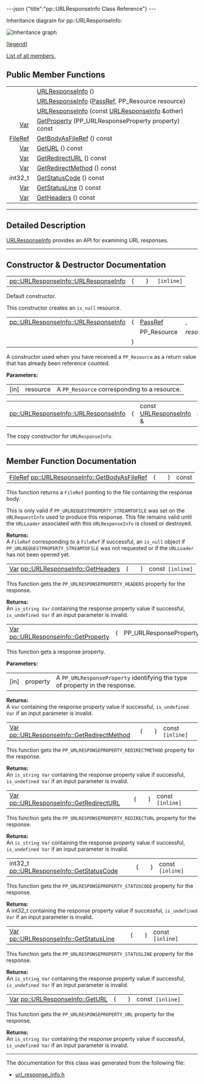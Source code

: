 ---json {"title":"pp::URLResponseInfo Class Reference"} ---

Inheritance diagram for pp::URLResponseInfo:

![Inheritance graph](/docs/native-client/pepper_beta/cpp/classpp_1_1_u_r_l_response_info__inherit__graph.png)

<span class="legend">\[[legend](/docs/native-client/pepper_beta/cpp/graph_legend/)\]</span>

[List of all members.](/docs/native-client/pepper_beta/cpp/classpp_1_1_u_r_l_response_info-members/)

## Public Member Functions

<table><tbody><tr class="odd"><td style="text-align: right;"> </td><td><a href="/docs/native-client/pepper_beta/cpp/classpp_1_1_u_r_l_response_info#a239b1eb1076f2da6c75af416c8f02e6b" class="el">URLResponseInfo</a> ()</td></tr><tr class="even"><td style="text-align: right;"> </td><td><a href="/docs/native-client/pepper_beta/cpp/classpp_1_1_u_r_l_response_info#a157bf323368bc4b7e63ce604ecc272c1" class="el">URLResponseInfo</a> (<a href="/docs/native-client/pepper_beta/cpp/namespacepp#a339083c1beec620267bf8b3c55decaa5" class="el">PassRef</a>, PP_Resource resource)</td></tr><tr class="odd"><td style="text-align: right;"> </td><td><a href="/docs/native-client/pepper_beta/cpp/classpp_1_1_u_r_l_response_info#aa2fb382084c248e56dffb09e1191a6f1" class="el">URLResponseInfo</a> (const <a href="/docs/native-client/pepper_beta/cpp/classpp_1_1_u_r_l_response_info/" class="el">URLResponseInfo</a> &amp;other)</td></tr><tr class="even"><td style="text-align: right;"><a href="/docs/native-client/pepper_beta/cpp/classpp_1_1_var/" class="el">Var</a> </td><td><a href="/docs/native-client/pepper_beta/cpp/classpp_1_1_u_r_l_response_info#ac30d83aa38148e6d90f3c22ab01b10dc" class="el">GetProperty</a> (PP_URLResponseProperty property) const</td></tr><tr class="odd"><td style="text-align: right;"><a href="/docs/native-client/pepper_beta/cpp/classpp_1_1_file_ref/" class="el">FileRef</a> </td><td><a href="/docs/native-client/pepper_beta/cpp/classpp_1_1_u_r_l_response_info#a77debd316d7b575b6cae43cb1bb14cbc" class="el">GetBodyAsFileRef</a> () const</td></tr><tr class="even"><td style="text-align: right;"><a href="/docs/native-client/pepper_beta/cpp/classpp_1_1_var/" class="el">Var</a> </td><td><a href="/docs/native-client/pepper_beta/cpp/classpp_1_1_u_r_l_response_info#ad53acecc41062e0b60167b78c268a0bb" class="el">GetURL</a> () const</td></tr><tr class="odd"><td style="text-align: right;"><a href="/docs/native-client/pepper_beta/cpp/classpp_1_1_var/" class="el">Var</a> </td><td><a href="/docs/native-client/pepper_beta/cpp/classpp_1_1_u_r_l_response_info#a6c25ffe56f7d9da0817fd84346bbaf10" class="el">GetRedirectURL</a> () const</td></tr><tr class="even"><td style="text-align: right;"><a href="/docs/native-client/pepper_beta/cpp/classpp_1_1_var/" class="el">Var</a> </td><td><a href="/docs/native-client/pepper_beta/cpp/classpp_1_1_u_r_l_response_info#a3ae355f52b46a6d2e65fed19bfcec323" class="el">GetRedirectMethod</a> () const</td></tr><tr class="odd"><td style="text-align: right;">int32_t </td><td><a href="/docs/native-client/pepper_beta/cpp/classpp_1_1_u_r_l_response_info#aa7d27c0d6af582dc374461c8d0f868b3" class="el">GetStatusCode</a> () const</td></tr><tr class="even"><td style="text-align: right;"><a href="/docs/native-client/pepper_beta/cpp/classpp_1_1_var/" class="el">Var</a> </td><td><a href="/docs/native-client/pepper_beta/cpp/classpp_1_1_u_r_l_response_info#aa6b506dff751344d0b85f596ab1a41a8" class="el">GetStatusLine</a> () const</td></tr><tr class="odd"><td style="text-align: right;"><a href="/docs/native-client/pepper_beta/cpp/classpp_1_1_var/" class="el">Var</a> </td><td><a href="/docs/native-client/pepper_beta/cpp/classpp_1_1_u_r_l_response_info#ae1fbc3ec4025534fbbf7e152af8308c7" class="el">GetHeaders</a> () const</td></tr></tbody></table>

---

<span id="details" class="anchor" style="margin: 0;"></span>

## Detailed Description

<a href="/docs/native-client/pepper_beta/cpp/classpp_1_1_u_r_l_response_info/" class="el" title="URLResponseInfo provides an API for examining URL responses.">URLResponseInfo</a> provides an API for examining URL responses.

---

## Constructor & Destructor Documentation

<span id="a239b1eb1076f2da6c75af416c8f02e6b" class="anchor" style="margin: 0;"></span>

<table><tbody><tr class="odd"><td><a href="/docs/native-client/pepper_beta/cpp/classpp_1_1_u_r_l_response_info#a239b1eb1076f2da6c75af416c8f02e6b" class="el">pp::URLResponseInfo::URLResponseInfo</a></td><td>(</td><td></td><td>)</td><td><code> [inline]</code></td></tr></tbody></table>

Default constructor.

This constructor creates an `is_null` resource.

<span id="a157bf323368bc4b7e63ce604ecc272c1" class="anchor" style="margin: 0;"></span>

<table><tbody><tr class="odd"><td><a href="/docs/native-client/pepper_beta/cpp/classpp_1_1_u_r_l_response_info#a239b1eb1076f2da6c75af416c8f02e6b" class="el">pp::URLResponseInfo::URLResponseInfo</a></td><td>(</td><td><a href="/docs/native-client/pepper_beta/cpp/namespacepp#a339083c1beec620267bf8b3c55decaa5" class="el">PassRef</a> </td><td>,</td></tr><tr class="even"><td></td><td></td><td>PP_Resource </td><td><em>resource</em> </td></tr><tr class="odd"><td></td><td>)</td><td></td><td></td></tr></tbody></table>

A constructor used when you have received a `PP_Resource` as a return value that has already been reference counted.

**Parameters:**

<table><tbody><tr class="odd"><td>[in]</td><td>resource</td><td>A <code>PP_Resource</code> corresponding to a resource.</td></tr></tbody></table>

<span id="aa2fb382084c248e56dffb09e1191a6f1" class="anchor" style="margin: 0;"></span>

<table><tbody><tr class="odd"><td><a href="/docs/native-client/pepper_beta/cpp/classpp_1_1_u_r_l_response_info#a239b1eb1076f2da6c75af416c8f02e6b" class="el">pp::URLResponseInfo::URLResponseInfo</a></td><td>(</td><td>const <a href="/docs/native-client/pepper_beta/cpp/classpp_1_1_u_r_l_response_info/" class="el">URLResponseInfo</a> &amp; </td><td><em>other</em></td><td>)</td><td></td></tr></tbody></table>

The copy constructor for `URLResponseInfo`.

---

## Member Function Documentation

<span id="a77debd316d7b575b6cae43cb1bb14cbc" class="anchor" style="margin: 0;"></span>

<table><tbody><tr class="odd"><td><a href="/docs/native-client/pepper_beta/cpp/classpp_1_1_file_ref/" class="el">FileRef</a> <a href="/docs/native-client/pepper_beta/cpp/classpp_1_1_u_r_l_response_info#a77debd316d7b575b6cae43cb1bb14cbc" class="el">pp::URLResponseInfo::GetBodyAsFileRef</a></td><td>(</td><td></td><td>)</td><td>const</td></tr></tbody></table>

This function returns a `FileRef` pointing to the file containing the response body.

This is only valid if `PP_URLREQUESTPROPERTY_STREAMTOFILE` was set on the `URLRequestInfo` used to produce this response. This file remains valid until the `URLLoader` associated with this `URLResponseInfo` is closed or destroyed.

**Returns:**  
A `FileRef` corresponding to a `FileRef` if successful, an `is_null` object if `PP_URLREQUESTPROPERTY_STREAMTOFILE` was not requested or if the `URLLoader` has not been opened yet.

<span id="ae1fbc3ec4025534fbbf7e152af8308c7" class="anchor" style="margin: 0;"></span>

<table><tbody><tr class="odd"><td><a href="/docs/native-client/pepper_beta/cpp/classpp_1_1_var/" class="el">Var</a> <a href="/docs/native-client/pepper_beta/cpp/classpp_1_1_u_r_l_response_info#ae1fbc3ec4025534fbbf7e152af8308c7" class="el">pp::URLResponseInfo::GetHeaders</a></td><td>(</td><td></td><td>)</td><td>const<code> [inline]</code></td></tr></tbody></table>

This function gets the `PP_URLRESPONSEPROPERTY_HEADERS` property for the response.

**Returns:**  
An `is_string Var` containing the response property value if successful, `is_undefined Var` if an input parameter is invalid.

<span id="ac30d83aa38148e6d90f3c22ab01b10dc" class="anchor" style="margin: 0;"></span>

<table><tbody><tr class="odd"><td><a href="/docs/native-client/pepper_beta/cpp/classpp_1_1_var/" class="el">Var</a> <a href="/docs/native-client/pepper_beta/cpp/classpp_1_1_u_r_l_response_info#ac30d83aa38148e6d90f3c22ab01b10dc" class="el">pp::URLResponseInfo::GetProperty</a></td><td>(</td><td>PP_URLResponseProperty </td><td><em>property</em></td><td>)</td><td>const</td></tr></tbody></table>

This function gets a response property.

**Parameters:**

<table><tbody><tr class="odd"><td>[in]</td><td>property</td><td>A <code>PP_URLResponseProperty</code> identifying the type of property in the response.</td></tr></tbody></table>

<!-- -->

**Returns:**  
A `Var` containing the response property value if successful, `is_undefined Var` if an input parameter is invalid.

<span id="a3ae355f52b46a6d2e65fed19bfcec323" class="anchor" style="margin: 0;"></span>

<table><tbody><tr class="odd"><td><a href="/docs/native-client/pepper_beta/cpp/classpp_1_1_var/" class="el">Var</a> <a href="/docs/native-client/pepper_beta/cpp/classpp_1_1_u_r_l_response_info#a3ae355f52b46a6d2e65fed19bfcec323" class="el">pp::URLResponseInfo::GetRedirectMethod</a></td><td>(</td><td></td><td>)</td><td>const<code> [inline]</code></td></tr></tbody></table>

This function gets the `PP_URLRESPONSEPROPERTY_REDIRECTMETHOD` property for the response.

**Returns:**  
An `is_string Var` containing the response property value if successful, `is_undefined Var` if an input parameter is invalid.

<span id="a6c25ffe56f7d9da0817fd84346bbaf10" class="anchor" style="margin: 0;"></span>

<table><tbody><tr class="odd"><td><a href="/docs/native-client/pepper_beta/cpp/classpp_1_1_var/" class="el">Var</a> <a href="/docs/native-client/pepper_beta/cpp/classpp_1_1_u_r_l_response_info#a6c25ffe56f7d9da0817fd84346bbaf10" class="el">pp::URLResponseInfo::GetRedirectURL</a></td><td>(</td><td></td><td>)</td><td>const<code> [inline]</code></td></tr></tbody></table>

This function gets the `PP_URLRESPONSEPROPERTY_REDIRECTURL` property for the response.

**Returns:**  
An `is_string Var` containing the response property value if successful, `is_undefined Var` if an input parameter is invalid.

<span id="aa7d27c0d6af582dc374461c8d0f868b3" class="anchor" style="margin: 0;"></span>

<table><tbody><tr class="odd"><td>int32_t <a href="/docs/native-client/pepper_beta/cpp/classpp_1_1_u_r_l_response_info#aa7d27c0d6af582dc374461c8d0f868b3" class="el">pp::URLResponseInfo::GetStatusCode</a></td><td>(</td><td></td><td>)</td><td>const<code> [inline]</code></td></tr></tbody></table>

This function gets the `PP_URLRESPONSEPROPERTY_STATUSCODE` property for the response.

**Returns:**  
A int32_t containing the response property value if successful, `is_undefined Var` if an input parameter is invalid.

<span id="aa6b506dff751344d0b85f596ab1a41a8" class="anchor" style="margin: 0;"></span>

<table><tbody><tr class="odd"><td><a href="/docs/native-client/pepper_beta/cpp/classpp_1_1_var/" class="el">Var</a> <a href="/docs/native-client/pepper_beta/cpp/classpp_1_1_u_r_l_response_info#aa6b506dff751344d0b85f596ab1a41a8" class="el">pp::URLResponseInfo::GetStatusLine</a></td><td>(</td><td></td><td>)</td><td>const<code> [inline]</code></td></tr></tbody></table>

This function gets the `PP_URLRESPONSEPROPERTY_STATUSLINE` property for the response.

**Returns:**  
An `is_string Var` containing the response property value if successful, `is_undefined Var` if an input parameter is invalid.

<span id="ad53acecc41062e0b60167b78c268a0bb" class="anchor" style="margin: 0;"></span>

<table><tbody><tr class="odd"><td><a href="/docs/native-client/pepper_beta/cpp/classpp_1_1_var/" class="el">Var</a> <a href="/docs/native-client/pepper_beta/cpp/classpp_1_1_u_r_l_response_info#ad53acecc41062e0b60167b78c268a0bb" class="el">pp::URLResponseInfo::GetURL</a></td><td>(</td><td></td><td>)</td><td>const<code> [inline]</code></td></tr></tbody></table>

This function gets the `PP_URLRESPONSEPROPERTY_URL` property for the response.

**Returns:**  
An `is_string Var` containing the response property value if successful, `is_undefined Var` if an input parameter is invalid.

---

The documentation for this class was generated from the following file:

- <a href="/docs/native-client/pepper_beta/cpp/url__response__info_8h/" class="el">url_response_info.h</a>
